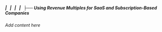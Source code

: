 ##### |   |   |   |   ├── Using Revenue Multiples for SaaS and Subscription-Based Companies

*Add content here*